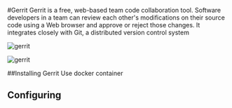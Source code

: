 #Gerrit
Gerrit is a free, web-based team code collaboration tool. Software developers in a team can review each other's modifications on their source code using a Web browser and approve or reject those changes. It integrates closely with Git, a distributed version control system

![gerrit](/images/gerrit-100.png)

![gerrit](/images/gerrit-1.png)

##Installing Gerrit
Use docker container


## Configuring
